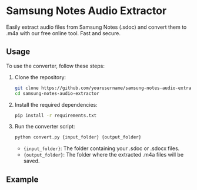 # Samsung Notes Audio Extractor

Easily extract audio files from Samsung Notes (.sdoc) and convert them to .m4a with our free online tool. Fast and secure.

## Usage

To use the converter, follow these steps:

1. Clone the repository:
    ```sh
    git clone https://github.com/yourusername/samsung-notes-audio-extractor.git
    cd samsung-notes-audio-extractor
    ```

2. Install the required dependencies:
    ```sh
    pip install -r requirements.txt
    ```

3. Run the converter script:
    ```sh
    python convert.py {input_folder} {output_folder}
    ```

    - `{input_folder}`: The folder containing your .sdoc or .sdocx files.
    - `{output_folder}`: The folder where the extracted .m4a files will be saved.

## Example